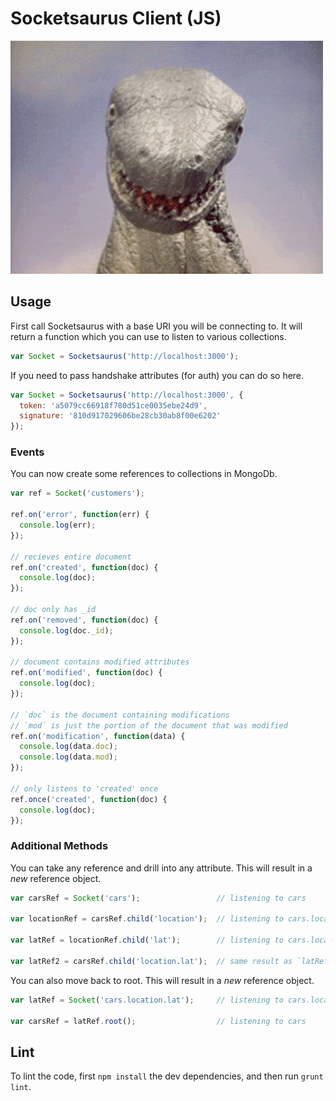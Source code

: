 # Socketsaurus Client (JS)

![Hello World](./readme_images/rawr.gif)

## Usage

First call Socketsaurus with a base URI you will be connecting to.
It will return a function which you can use to listen to various collections.

```js
var Socket = Socketsaurus('http://localhost:3000');
```

If you need to pass handshake attributes (for auth) you can do so here.

```js
var Socket = Socketsaurus('http://localhost:3000', {
  token: 'a5079cc66918f780d51ce0035ebe24d9',
  signature: '810d917029606be28cb30ab8f00e6202'
});
```

### Events

You can now create some references to collections in MongoDb.

```js
var ref = Socket('customers');

ref.on('error', function(err) {
  console.log(err);
});

// recieves entire document
ref.on('created', function(doc) {
  console.log(doc);
});

// doc only has _id
ref.on('removed', function(doc) {
  console.log(doc._id);
});

// document contains modified attributes
ref.on('modified', function(doc) {
  console.log(doc);
});

// `doc` is the document containing modifications
// `mod` is just the portion of the document that was modified
ref.on('modification', function(data) {
  console.log(data.doc);
  console.log(data.mod);
});

// only listens to 'created' once
ref.once('created', function(doc) {
  console.log(doc);
});
```

### Additional Methods

You can take any reference and drill into any attribute.
This will result in a _new_ reference object.

```js
var carsRef = Socket('cars');                 // listening to cars

var locationRef = carsRef.child('location');  // listening to cars.location

var latRef = locationRef.child('lat');        // listening to cars.location.lat

var latRef2 = carsRef.child('location.lat');  // same result as `latRef` - cars.location.lat
```

You can also move back to root.
This will result in a _new_ reference object.

```js
var latRef = Socket('cars.location.lat');     // listening to cars.location.lat

var carsRef = latRef.root();                  // listening to cars
```

## Lint

To lint the code, first `npm install` the dev dependencies, and then run `grunt lint`.